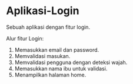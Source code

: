 # Aplikasi-Login
Sebuah aplikasi dengan fitur login. 

Alur fitur Login: 
1. Memasukkan email dan password.
2. Memvalidasi masukan.
3. Memvalidasi pengguna dengan deteksi wajah.
4. Memasukkan nama ibu untuk validasi.
5. Menampilkan halaman home. 
